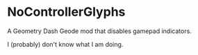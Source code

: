 # NoControllerGlyphs

A Geometry Dash Geode mod that disables gamepad indicators.

I (probably) don't know what I am doing.